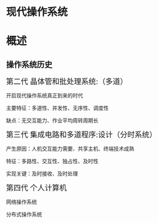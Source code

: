 # 现代操作系统



# 概述

## 操作系统历史

<span style="font-size:20px">第二代 晶体管和批处理系统:（多道）</span>

开启现代操作系统真正到来的时代

主要特征：多道性、并发性、无序性、调度性

缺点：无交互能力、作业平均周转周期长

<span style="font-size:20px">第三代 集成电路和多道程序:设计（分时系统）</span>

产生原因：人机交互能力需要、共享主机、终端技术成熟

特征：多路性、交互性、独占性、及时性

实现关键：及时接收、及时处理

<span style="font-size:20px">第四代 个人计算机</span>

网络操作系统

分布式操作系统